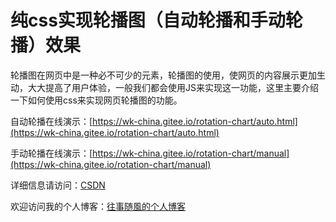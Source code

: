 # 纯css实现轮播图（自动轮播和手动轮播）效果

轮播图在网页中是一种必不可少的元素，轮播图的使用，使网页的内容展示更加生动，大大提高了用户体验，一般我们都会使用JS来实现这一功能，这里主要介绍一下如何使用css来实现网页轮播图的功能。

自动轮播在线演示：[https://wk-china.gitee.io/rotation-chart/auto.html](https://wk-china.gitee.io/rotation-chart/auto.html)

手动轮播在线演示：[https://wk-china.gitee.io/rotation-chart/manual](https://wk-china.gitee.io/rotation-chart/manual)

详细信息请访问：[CSDN](https://blog.csdn.net/m0_47214030?type=blog)

欢迎访问我的个人博客：[往事随風的个人博客](https://wk-blog.vip)